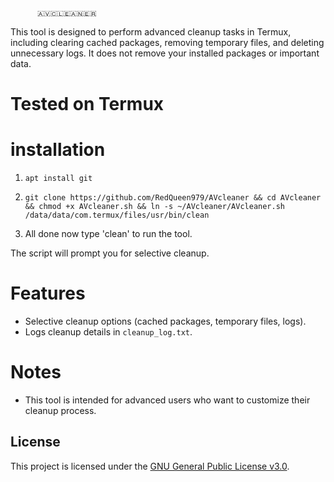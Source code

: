           🇦​​​​​🇻​​​​​🇨​​​​​🇱​​​​​🇪​​​​​🇦​​​​​🇳​​​​​🇪​​​​​🇷​​​​​

This tool is designed to perform advanced cleanup tasks in Termux, including clearing cached packages, removing temporary files, and deleting unnecessary logs. It does not remove your installed packages or important data.

# Tested on Termux

# installation
1. `apt install git`
2. `git clone https://github.com/RedQueen979/AVcleaner && cd AVcleaner && chmod +x AVcleaner.sh && ln -s ~/AVcleaner/AVcleaner.sh /data/data/com.termux/files/usr/bin/clean`

3. All done now type 'clean' to run the tool. 

The script will prompt you for selective cleanup.

# Features

- Selective cleanup options (cached packages, temporary files, logs).
- Logs cleanup details in `cleanup_log.txt`.

# Notes
- This tool is intended for advanced users who want to customize their cleanup process.

## License

This project is licensed under the [GNU General Public License v3.0](LICENSE).
